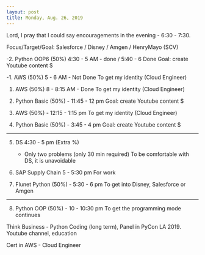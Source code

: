 ```yaml
---
layout: post
title: Monday, Aug. 26, 2019
---
```


Lord, I pray that I could say encouragements in the evening - 6:30 - 7:30.
  

Focus/Target/Goal:  Salesforce / Disney / Amgen / HenryMayo (SCV)     

      
-2. Python OOP6 (50%) 4:30 - 5 AM - done  / 5:40 - 6 Done
   Goal: create Youtube content $


-1. AWS (50%) 5 - 6 AM - Not Done
   To get my identity (Cloud Engineer)


1. AWS (50%) 8 - 8:15 AM - Done
   To get my identity (Cloud Engineer)


2. Python Basic (50%) - 11:45 - 12 pm
   Goal: create Youtube content $


3. AWS (50%) - 12:15 - 1:15 pm 
   To get my identity (Cloud Engineer)

4. Python Basic (50%) - 3:45 - 4 pm 
   Goal: create Youtube content $

-------------------------------------------

5. DS 4:30 - 5 pm (Extra %)
   - Only two problems (only 30 min required)
   To be comfortable with DS, it is unavoidable

6. SAP Supply Chain 5 - 5:30 pm
   For work

7. Flunet Python (50%) - 5:30 - 6 pm
   To get into Disney, Salesforce or Amgen

-------------------------------------------

8. Python OOP (50%) - 10 - 10:30 pm
   To get the programming mode continues


Think Business - Python Coding (long term), Panel in PyCon LA 2019.
                 Youtube channel, education
                                  
Cert in AWS - Cloud Engineer
